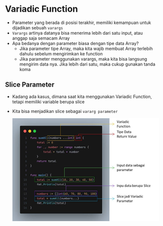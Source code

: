 # Variadic Function

- Parameter yang berada di posisi terakhir, memiliki kemampuan untuk dijadikan sebuah `varargs`
- `Varargs` artinya datanya bisa menerima lebih dari satu input, atau anggap saja semacam Array
- Apa bedanya dengan parameter biasa dengan tipe data Array?
  - Jika parameter tipe Array, maka kita wajib membuat Array terlebih dahulu sebelum mengirimkan ke function
  - Jika parameter menggunakan varargs, maka kita bisa langsung mengirim data nya. Jika lebih dari satu, maka cukup gunakan tanda koma

## Slice Parameter

- Kadang ada kasus, dimana saat kita menggunakan Variadic Function, tetapi memiliki variable berupa slice
- Kita bisa menjadikan slice sebagai `vararg parameter`

  ![Function_Variadic](img/function-variadic.jpg)
